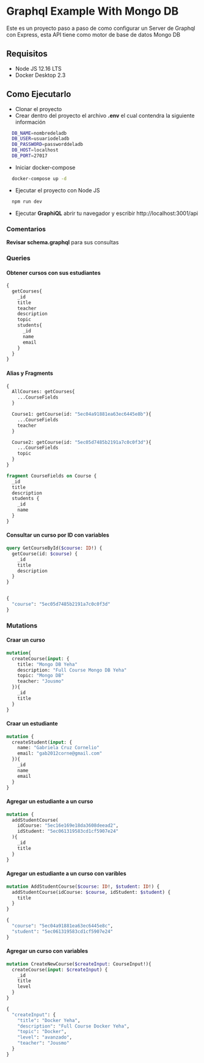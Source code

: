 # Graphql Example With Mongo DB

Este es un proyecto paso a paso de como configurar un Server de Graphql con Express, esta API tiene como motor de base de datos Mongo DB

## Requisitos
  * Node JS 12.16 LTS
  * Docker Desktop 2.3

## Como Ejecutarlo

  * Clonar el proyecto
  * Crear dentro del proyecto el archivo **.env** el cual contendra la siguiente información

```bash
  DB_NAME=nombredeladb
  DB_USER=usuariodeladb
  DB_PASSWORD=passworddeladb
  DB_HOST=localhost
  DB_PORT=27017
````

  * Iniciar docker-compose

```bash
  docker-compose up -d
```

  * Ejecutar el proyecto con Node JS

```bash
  npm run dev
```

  * Ejecutar **GraphiQL** abrir tu navegador y escribir http://localhost:3001/api


### Comentarios

**Revisar schema.graphql** para sus consultas

### Queries

#### Obtener cursos con sus estudiantes

```graphql
{
  getCourses{
    _id
    title
    teacher
    description
    topic
    students{
      _id
      name
      email
    }
  }
}
```

#### Alias y Fragments

```graphql
{
  AllCourses: getCourses{
    ...CourseFields
  }

  Course1: getCourse(id: "5ec04a91881ea63ec6445e8b"){
    ...CourseFields
    teacher
  }

  Course2: getCourse(id: "5ec05d7485b2191a7c0c0f3d"){
    ...CourseFields
    topic
  }
}

fragment CourseFields on Course {
  _id
  title
  description
  students {
    _id
    name
  }
}
```

#### Consultar un curso por ID con variables

```graphql
query GetCourseById($course: ID!) {
  getCourse(id: $course) {
    _id
    title
    description
  }
}


{
  "course": "5ec05d7485b2191a7c0c0f3d"
}
```

### Mutations

#### Craar un curso

```graphql
mutation{
  createCourse(input: {
    title: "Mongo DB Yeha"
    description: "Full Course Mongo DB Yeha"
    topic: "Mongo DB"
    teacher: "Jousmo"
  }){
    _id
    title
  }
}
```

#### Craar un estudiante

```graphql
mutation {
  createStudent(input: {
    name: "Gabriela Cruz Cornelio"
    email: "gab2012corne@gmail.com"
  }){
    _id
    name
    email
  }
}
```

#### Agregar un estudiante a un curso

```graphql
mutation {
  addStudentCourse(
    idCourse: "5ec16e169e18da3608deead2",
    idStudent: "5ec061319583cd1cf5907e24"
  ){
    _id
    title
  }
}
```

#### Agregar un estudiante a un curso con varibles

```graphql
mutation AddStudentCourse($course: ID!, $student: ID!) {
  addStudentCourse(idCourse: $course, idStudent: $student) {
  	title
  }
}

{
  "course": "5ec04a91881ea63ec6445e8c",
  "student": "5ec061319583cd1cf5907e24"
}
```

#### Agregar un curso con variables

```graphql
mutation CreateNewCourse($createInput: CourseInput!){
  createCourse(input: $createInput) {
    _id
    title
    level
  }
}

{
  "createInput": {
    "title": "Docker Yeha",
    "description": "Full Course Docker Yeha",
    "topic": "Docker",
    "level": "avanzado",
    "teacher": "Jousmo"
  }
}
```
